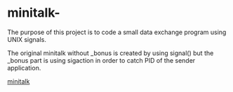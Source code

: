 # minitalk-
The purpose of this project is to code a small data exchange program using UNIX signals.

The original minitalk without _bonus is created by using signal()
but the _bonus part is using sigaction in order to catch PID of the sender application.

[minitalk](https://github.com/user-attachments/assets/abf7e356-8666-44e8-a9a5-d5a8cd6629ee)
